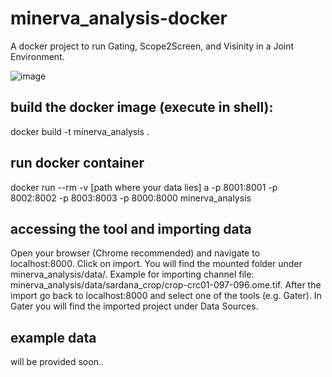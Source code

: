 # minerva_analysis-docker
A docker project to run Gating, Scope2Screen, and Visinity in a Joint Environment.

![image](https://github.com/labsyspharm/minerva_analysis-docker/assets/31503434/d408fafc-1b46-4e1c-aad3-a5a3f11fbaf6)


## build the docker image (execute in shell):
docker build -t minerva_analysis .

## run docker container
docker run --rm -v [path where your data lies] a -p 8001:8001 -p 8002:8002 -p 8003:8003 -p 8000:8000 minerva_analysis

## accessing the tool and importing data
Open your browser (Chrome recommended) and navigate to localhost:8000. Click on import. You will find the mounted folder under minerva_analysis/data/. 
Example for importing  channel file: minerva_analysis/data/sardana_crop/crop-crc01-097-096.ome.tif.
After the import go back to localhost:8000 and select one of the tools (e.g. Gater). In Gater you will find the imported project under Data Sources.

## example data
will be provided soon..
